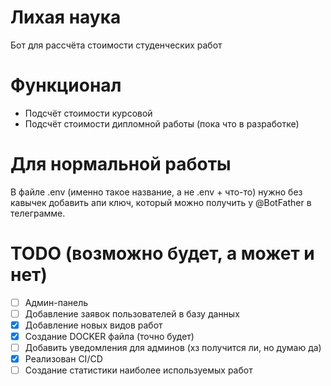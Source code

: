 # Лихая наука
Бот для рассчёта стоимости студенческих работ

# Функционал
- Подсчёт стоимости курсовой
- Подсчёт стоимости дипломной работы (пока что в разработке)

# Для нормальной работы
В файле .env (именно такое название, а не .env + что-то) нужно без кавычек добавить апи ключ, который можно получить у @BotFather в телеграмме.

# TODO (возможно будет, а может и нет)
- [ ] Админ-панель
- [ ] Добавление заявок пользователей в базу данных
- [x] Добавление новых видов работ
- [x] Создание DOCKER файла (точно будет)
- [ ] Добавить уведомления для админов (хз получится ли, но думаю да)
- [x] Реализован CI/CD
- [ ] Создание статистики наиболее используемых работ
